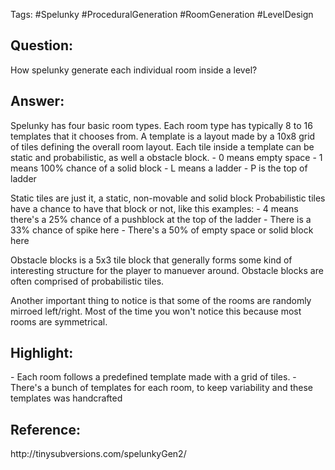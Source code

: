 Tags: #Spelunky #ProceduralGeneration #RoomGeneration #LevelDesign 
<h2>Question: </h2>
How spelunky generate each individual room inside a level?

<h2>Answer:</h2>
Spelunky has four basic room types. Each room type has typically 8 to 16 templates that it chooses from. A template is a layout made by a 10x8 grid of tiles 
defining the overall room layout.  Each tile inside a template can be static and probabilistic, as well a obstacle block. 
- 0 means empty space
- 1 means 100% chance of a solid block
- L means a ladder
- P is the top of ladder

Static tiles are just it, a static, non-movable and solid block
Probabilistic tiles have a chance to have that block or not, like this examples:
	- 4 means there's a 25% chance of a pushblock at the top of the ladder
	- There is a 33% chance of spike here
	- There's a 50% of empty space or solid block here

Obstacle blocks is a 5x3 tile block that generally forms some kind of interesting structure for the player to manuever around. Obstacle blocks are often comprised of probabilistic tiles.

Another important thing to notice is that some of the rooms are randomly mirroed left/right. Most of the time you won't notice this because most rooms are symmetrical.
<h2>Highlight:</h2>
- Each room follows a predefined template made with a grid of tiles.
- There's a bunch of templates for each room, to keep variability and these templates was handcrafted

<h2>Reference: </h2>
http://tinysubversions.com/spelunkyGen2/